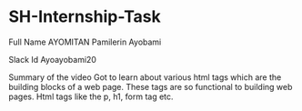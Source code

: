 # SH-Internship-Task

Full Name
AYOMITAN Pamilerin Ayobami

Slack Id
Ayoayobami20

Summary of the video
Got to learn about various html tags which are the building blocks of a web page. These tags are so functional to building web pages. Html tags like the p, h1, form tag etc.

